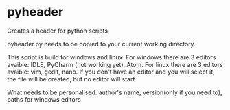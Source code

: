 # pyheader
Creates a header for python scripts


pyheader.py needs to be copied to your current working directory.

This script is build for windows and linux.
For windows there are 3 editors avaible: IDLE, PyCharm (not working yet), Atom.
For linux there are 3 editors avaible: vim, gedit, nano.
If you don't have an editor and you will select it, the file will be created, but no editor will start.

What needs to be personalised: author's name, version(only if you need to), paths for windows editors
